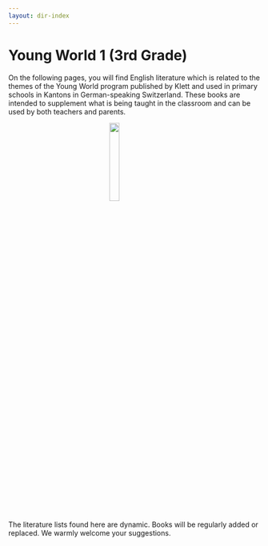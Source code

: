 ```yaml
---
layout: dir-index
---
```


# Young World 1 (3rd Grade)


On the following pages, you will find English literature which is related to the themes of the Young World program published by Klett and used in primary schools in Kantons in German-speaking Switzerland.  These books are intended to supplement what is being taught in the classroom and can be used by both teachers and parents. 

<img src="https://i.imgur.com/bR47CLh.png" width="20%" style="display:block;margin-left:auto;margin-right:auto;" />


The literature lists found here are dynamic.  Books will be regularly added or replaced.  We warmly welcome your suggestions.  
<!--stackedit_data:
eyJoaXN0b3J5IjpbMTMwMTkwMzAwNywtMjY0MDcxOTE2LC0xMD
Q5MzY2MjQ3LDE3NDE2MTE2ODIsLTE4NDg5NTcyNzYsODA4MzAz
MTg2LC0xMDg0MzgxNDI0LC0xODkwNTQwMTM4LC02OTM3NzAyOD
YsLTQ4MTg3MjkxMF19
-->